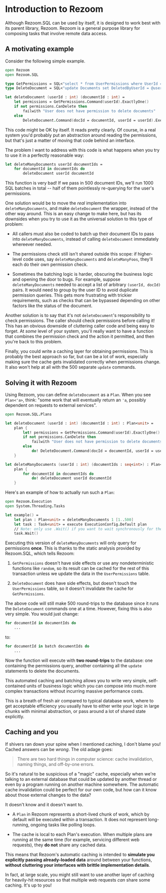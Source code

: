 # Introduction to Rezoom

Although Rezoom.SQL can be used by itself, it is designed to work best with its
parent library, Rezoom. Rezoom is a general purpose library for composing tasks
that involve remote data access.

## A motivating example

Consider the following simple example.

```fsharp
open Rezoom
open Rezoom.SQL

type GetPermissions = SQL<"select * from UserPermissions where UserId = @userId limit 1">
type DeleteDocument = SQL<"update Documents set DeletedByUserId = @userId where Id = @docId">

let deleteDocument (userId : int) (documentId : int) =
    let permissions = GetPermissions.Command(userId).ExactlyOne()
    if not permissions.CanDelete then
        failwith "User does not have permission to delete documents"
    else
        DeleteDocument.Command(docId = documentId, userId = userId).Execute()
```

This code might be OK by itself. It reads pretty clearly. Of course, in a real
system you'd probably put an abstraction around reading the permissions, but
that's just a matter of moving that code behind an interface.

The problem I want to address with this code is what happens when you try to use
it in a perfectly reasonable way:

```fsharp
let deleteManyDocuments userId documentIds =
    for documentId in documentIds do
        deleteDocument userId documentId
```

This function is very bad! If we pass in 500 document IDs, we'll run 1000 SQL
batches in total -- half of them pointlessly re-querying for the user's
permissions.

One solution would be to move the _real_ implementation into
`deleteManyDocuments`, and make `deleteDocument` the wrapper, instead of the
other way around. This is an easy change to make here, but has its downsides
when you try to use it as the universal solution to this type of problem:

* All callers must also be coded to batch up their document IDs to pass into
  `deleteManyDocuments`, instead of calling `deleteDocument` immediately
  whereever needed.

* The permissions check still isn't shared outside this scope: if higher-level
  code uses, say `deleteManyDocuments` and `deleteManyFoos`, they'll each do
  their own permission check.

* Sometimes the batching logic is harder, obscuring the business logic and
  opening the door to bugs. For example, suppose `deleteManyDocuments` needed to
  accept a list of arbitrary `(userId, docId)` pairs. It would need to group by
  the user ID to avoid duplicate permission queries. This gets more frustrating
  with trickier requirements, such as checks that can be bypassed depending on
  other factors like the status of the document.

Another solution is to say that it's not `deleteDocument`'s responsibility to
check permissions. The caller should check permissions before calling it! This
has an obvious downside of cluttering caller code and being easy to forget. At
*some* level of your system, you'll really want to have a function that combines
the permission check and the action it permitted, and then you're back to this
problem.

Finally, you could write a caching layer for obtaining permissions. This is
probably the best approach so far, but can be a lot of work, especially making
sure the cache gets invalidated correctly when permissions change. It also won't
help at all with the 500 separate `update` commands.

## Solving it with Rezoom

Using Rezoom, you can define `deleteDocument` as a `Plan`. When you see
`Plan<'a>`, think: "some work that will eventually return an `'a`, possibly
dependent on requests to external services".

```fsharp
open Rezoom.SQL.Plans

let deleteDocument (userId : int) (documentId : int) : Plan<unit> =
    plan {
        let! permissions = GetPermissions.Command(userId).ExactlyOne()
        if not permissions.CanDelete then
            failwith "User does not have permission to delete documents"
        else
            do! DeleteDocument.Command(docId = documentId, userId = userId).Plan()
    }

let deleteManyDocuments (userId : int) (documentIds : seq<int>) : Plan<unit> =
    plan {
        for documentId in documentIds do
            do! deleteDocument userId documentId
    }
```

Here's an example of how to actually run such a `Plan`:

```fsharp
open Rezoom.Execution
open System.Threading.Tasks

let example() =
    let plan : Plan<unit> = deleteManyDocuments 1 [1..500]
    let task : Task<unit> = execute ExecutionConfig.Default plan
    // Note: only use .Wait() if you want to wait synchronously for the task to finish
    task.Wait()
```

Executing this version of `deleteManyDocuments` will only query for permissions
**once**. This is thanks to the static analysis provided by Rezoom.SQL, which
tells Rezoom:

1. `GetPermissions` doesn't have side effects or use any nondeterministic
   functions like `random`, so its result can be cached for the rest of this
   transaction unless we update the data in the `UserPermissions` table.

2. `DeleteDocument` does have side effects, but doesn't touch the
   `UserPermissions` table, so it doesn't invalidate the cache for
   `GetPermissions`.

The above code will still make 500 round-trips to the database since it runs
the `DeleteDocument` commands one at a time. However, fixing this is also very
simple. You would just change:

```fsharp
for documentId in documentIds do
    ...
```

to:

```fsharp
for documentId in batch documentIds do
    ...
```

Now the function will execute with **two round-trips** to the database: one
containing the permissions query, another containing all the `update` statements
to delete the documents.

This automated caching and batching allows you to write very simple,
self-contained units of business logic which you can compose into much more
complex transactions without incurring massive performance costs.

This is a breath of fresh air compared to typical database work, where to get
acceptable efficiency you usually have to either write your logic in large
chunks with minimal abstraction, or pass around a lot of shared state
explicitly.

## Caching and you

If shivers ran down your spine when I mentioned caching, I don't blame you!
Cached answers can be _wrong_. The old adage goes:

> There are two hard things in computer science: cache invalidation, naming
> things, and off-by-one errors.

So it's natural to be suspicious of a "magic" cache, especially when we're
talking to an external database that could be updated by another thread or even
by a program running on another machine somewhere. The automatic cache
invalidation could be perfect for our own code, but how can it know about those
external changes to the data?

It doesn't know and it doesn't want to.

* A `Plan` in Rezoom represents a short-lived chunk of work, which by default
  will be executed within a transaction. It does not represent long-running,
  ongoing tasks like polling loops.

* The cache is local to each Plan's execution. When multiple plans are running
  at the same time (for example, servicing different web requests), they **do
  not** share any cached data.

This means that Rezoom's automatic caching is intended to **simulate you
explicitly passing already-loaded data** around between your functions,
**without cluttering your interfaces with brittle implementation details**.

In fact, at large scale, you might still want to use another layer of caching
for heavily-hit resources so that multiple web requests _can_ share some
caching. It's up to you!
